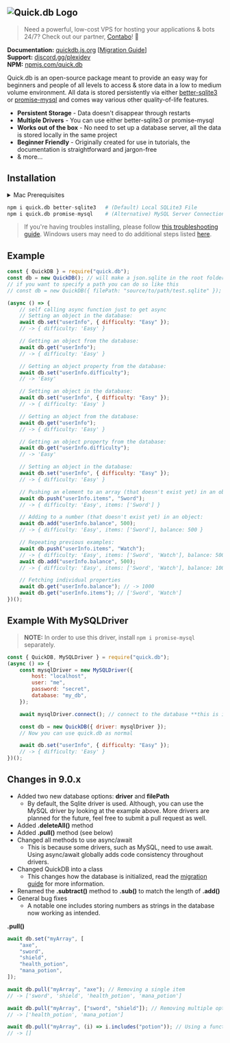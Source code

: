 ## ![Quick.db Logo](https://www.plexidev.org/quickdb.png)

> Need a powerful, low-cost VPS for hosting your applications & bots 24/7? Check out our partner, [Contabo](https://www.tkqlhce.com/click-8950879-15301134)! 🎉

**Documentation:** [quickdb.js.org](https://quickdb.js.org) [[Migration Guide](https://quickdb.js.org/overview/migration-guide)] <br>
**Support:** [discord.gg/plexidev](https://discord.gg/plexidev) <br>
**NPM:** [npmjs.com/quick.db](https://www.npmjs.com/package/quick.db)

Quick.db is an open-source package meant to provide an easy way for beginners and people of all levels to access & store data in a low to medium volume environment. All data is stored persistently via either [better-sqlite3](https://github.com/JoshuaWise/better-sqlite3) or [promise-mysql](https://www.npmjs.com/package/promise-mysql) and comes way various other quality-of-life features.

-   **Persistent Storage** - Data doesn't disappear through restarts
-   **Multiple Drivers** - You can use either better-sqlite3 or promise-mysql
-   **Works out of the box** - No need to set up a database server, all the data is stored locally in the same project
-   **Beginner Friendly** - Originally created for use in tutorials, the documentation is straightforward and jargon-free
-   & more...

## Installation

<details>
<summary>Mac Prerequisites</summary>
<br>

```bash
1. Install XCode
2. Run `npm i -g node-gyp` in terminal
3. Run `node-gyp --python /path/to/python` in terminal
```

</details>

```python
npm i quick.db better-sqlite3   # (Default) Local SQLite3 File
npm i quick.db promise-mysql    # (Alternative) MySQL Server Connection
```

> If you're having troubles installing, please follow [this troubleshooting guide](https://github.com/JoshuaWise/better-sqlite3/blob/master/docs/troubleshooting.md).
> Windows users may need to do additional steps listed [here](https://github.com/JoshuaWise/better-sqlite3/blob/master/docs/troubleshooting.md).

## Example

```js
const { QuickDB } = require("quick.db");
const db = new QuickDB(); // will make a json.sqlite in the root folder
// if you want to specify a path you can do so like this
// const db = new QuickDB({ filePath: "source/to/path/test.sqlite" });

(async () => {
    // self calling async function just to get async
    // Setting an object in the database:
    await db.set("userInfo", { difficulty: "Easy" });
    // -> { difficulty: 'Easy' }

    // Getting an object from the database:
    await db.get("userInfo");
    // -> { difficulty: 'Easy' }

    // Getting an object property from the database:
    await db.set("userInfo.difficulty");
    // -> 'Easy'

    // Setting an object in the database:
    await db.set("userInfo", { difficulty: "Easy" });
    // -> { difficulty: 'Easy' }

    // Getting an object from the database:
    await db.get("userInfo");
    // -> { difficulty: 'Easy' }

    // Getting an object property from the database:
    await db.get("userInfo.difficulty");
    // -> 'Easy'

    // Setting an object in the database:
    await db.set("userInfo", { difficulty: "Easy" });
    // -> { difficulty: 'Easy' }

    // Pushing an element to an array (that doesn't exist yet) in an object:
    await db.push("userInfo.items", "Sword");
    // -> { difficulty: 'Easy', items: ['Sword'] }

    // Adding to a number (that doesn't exist yet) in an object:
    await db.add("userInfo.balance", 500);
    // -> { difficulty: 'Easy', items: ['Sword'], balance: 500 }

    // Repeating previous examples:
    await db.push("userInfo.items", "Watch");
    // -> { difficulty: 'Easy', items: ['Sword', 'Watch'], balance: 500 }
    await db.add("userInfo.balance", 500);
    // -> { difficulty: 'Easy', items: ['Sword', 'Watch'], balance: 1000 }

    // Fetching individual properties
    await db.get("userInfo.balance"); // -> 1000
    await db.get("userInfo.items"); // ['Sword', 'Watch']
})();
```

## Example With MySQLDriver

> **NOTE:** In order to use this driver, install `npm i promise-mysql` separately.

```js
const { QuickDB, MySQLDriver } = require("quick.db");
(async () => {
    const mysqlDriver = new MySQLDriver({
        host: "localhost",
        user: "me",
        password: "secret",
        database: "my_db",
    });

    await mysqlDriver.connect(); // connect to the database **this is important**

    const db = new QuickDB({ driver: mysqlDriver });
    // Now you can use quick.db as normal

    await db.set("userInfo", { difficulty: "Easy" });
    // -> { difficulty: 'Easy' }
})();
```

## Changes in 9.0.x

-   Added two new database options: **driver** and **filePath**
    -   By default, the Sqlite driver is used. Although, you can use the MySQL driver by looking at the example above. More drivers are planned for the future, feel free to submit a pull request as well.
-   Added **.deleteAll()** method
-   Added **.pull()** method (see below)
-   Changed all methods to use async/await
    -   This is because some drivers, such as MySQL, need to use await. Using async/await globally adds code consistency throughout drivers.
-   Changed QuickDB into a class
    -   This changes how the database is initialized, read the [migration guide](https://quickdb.js.org/overview/migration-guide) for more information.
-   Renamed the **.subtract()** method to **.sub()** to match the length of **.add()**
-   General bug fixes
    -   A notable one includes storing numbers as strings in the database now working as intended.

**.pull()**

```js
await db.set("myArray", [
    "axe",
    "sword",
    "shield",
    "health_potion",
    "mana_potion",
]);

await db.pull("myArray", "axe"); // Removing a single item
// -> ['sword', 'shield', 'health_potion', 'mana_potion']

await db.pull("myArray", ["sword", "shield"]); // Removing multiple options
// -> ['health_potion', 'mana_potion']

await db.pull("myArray", (i) => i.includes("potion")); // Using a function
// -> []
```
